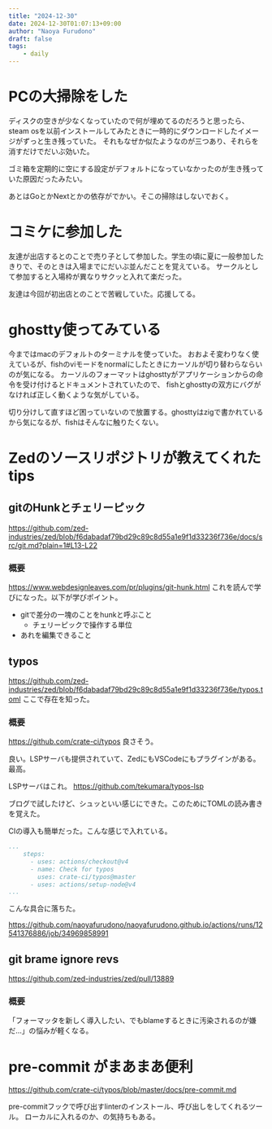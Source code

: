 ```yaml
---
title: "2024-12-30"
date: 2024-12-30T01:07:13+09:00
author: "Naoya Furudono"
draft: false
tags:
    - daily
---
```


# PCの大掃除をした

ディスクの空きが少なくなっていたので何が埋めてるのだろうと思ったら、
steam osを以前インストールしてみたときに一時的にダウンロードしたイメージがずっと生き残っていた。
それもなぜか似たようなのが三つあり、それらを消すだけでだいぶ効いた。

ゴミ箱を定期的に空にする設定がデフォルトになっていなかったのが生き残っていた原因だったみたい。

あとはGoとかNextとかの依存がでかい。そこの掃除はしないでおく。

# コミケに参加した

友達が出店するとのことで売り子として参加した。学生の頃に夏に一般参加したきりで、そのときは入場までにだいぶ並んだことを覚えている。
サークルとして参加すると入場枠が異なりサクッと入れて楽だった。

友達は今回が初出店とのことで苦戦していた。応援してる。

# ghostty使ってみている

今まではmacのデフォルトのターミナルを使っていた。
おおよそ変わりなく使えているが、fishのviモードをnormalにしたときにカーソルが切り替わらならいのが気になる。
カーソルのフォーマットはghosttyがアプリケーションからの命令を受け付けるとドキュメントされていたので、
fishとghosttyの双方にバグがなければ正しく動くような気がしている。

切り分けして直すほど困っていないので放置する。ghosttyはzigで書かれているから気になるが、fishはそんなに触りたくない。

# Zedのソースリポジトリが教えてくれたtips

## gitのHunkとチェリーピック

<https://github.com/zed-industries/zed/blob/f6dabadaf79bd29c89c8d55a1e9f1d33236f736e/docs/src/git.md?plain=1#L13-L22>

### 概要

https://www.webdesignleaves.com/pr/plugins/git-hunk.html これを読んで学びになった。以下が学びポイント。

- gitで差分の一塊のことをhunkと呼ぶこと
  - チェリーピックで操作する単位
- あれを編集できること

## typos

<https://github.com/zed-industries/zed/blob/f6dabadaf79bd29c89c8d55a1e9f1d33236f736e/typos.toml> ここで存在を知った。

### 概要

<https://github.com/crate-ci/typos> 良さそう。

良い。LSPサーバも提供されていて、ZedにもVSCodeにもプラグインがある。最高。

LSPサーバはこれ。
<https://github.com/tekumara/typos-lsp> 

ブログで試したけど、シュッといい感じにできた。このためにTOMLの読み書きを覚えた。

CIの導入も簡単だった。こんな感じで入れている。

```yaml
...
    steps:
      - uses: actions/checkout@v4
      - name: Check for typos
        uses: crate-ci/typos@master
      - uses: actions/setup-node@v4
...
```

こんな具合に落ちた。

<https://github.com/naoyafurudono/naoyafurudono.github.io/actions/runs/12541376886/job/34969858991>

## git brame ignore revs

<https://github.com/zed-industries/zed/pull/13889>

### 概要

「フォーマッタを新しく導入したい、でもblameするときに汚染されるのが嫌だ...」の悩みが軽くなる。

# pre-commit がまあまあ便利

<https://github.com/crate-ci/typos/blob/master/docs/pre-commit.md> 

pre-commitフックで呼び出すlinterのインストール、呼び出しをしてくれるツール。
ローカルに入れるのか、の気持ちもある。

